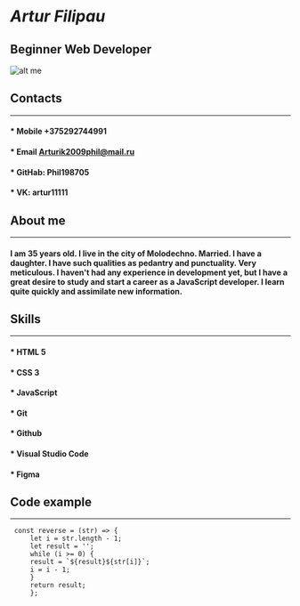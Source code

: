   # ***Artur Filipau*** 
 ## Beginner Web Developer
  ![alt me](https://sun9-65.userapi.com/impg/LkIwaR2dHEQ_I0uQZVjd-YfalZ63FJyuAyYSYA/2xhMHGBsooA.jpg?size=119x178&quality=96&sign=d4b03899a70558ed8b997beb5b9aa6bd&type=album)
 ## Contacts
 ***
   #### * Mobile +375292744991   
   #### * Email Arturik2009phil@mail.ru
   #### * GitHab: Phil198705
   #### * VK: artur11111
 ## About me
 ***
   ####   I am 35 years old. I live in the city of Molodechno. Married. I have a daughter. I have such qualities as pedantry and punctuality. Very meticulous. I haven't had any experience in development yet, but I have a great desire to study and start a career as a JavaScript developer. I learn quite quickly and assimilate new information. 
   ## Skills
***
   #### * HTML 5
   #### * CSS 3
   #### * JavaScript
   #### * Git 
   #### * Github
   #### * Visual Studio Code
   #### * Figma
## Code example 
***
 ```
  const reverse = (str) => {
      let i = str.length - 1;
      let result = '';
      while (i >= 0) {
      result = `${result}${str[i]}`;
      i = i - 1;
      }
      return result;
      };
```